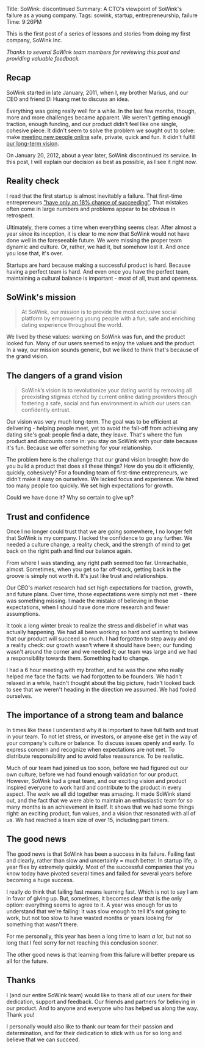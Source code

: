 Title: SoWink: discontinued
Summary: A CTO's viewpoint of SoWink's failure as a young company.
Tags: sowink, startup, entrepreneurship, failure
Time: 9:26PM

This is the first post of a series of lessons and stories from doing my first company, SoWink Inc.

_Thanks to several SoWink team members for reviewing this post and providing valuable feedback._

## Recap

SoWink started in late January, 2011, when I, my brother Marius, and our CEO and friend Di Huang met to discuss an idea.

Everything was going really well for a while. In the last few months, though, more and more challenges became apparent. We weren't getting enough traction, enough funding, and our product didn't feel like one single, cohesive piece. It didn't seem to solve the problem we sought out to solve: make [meeting new people online](#sowinks-mission) safe, private, quick and fun. It didn't fulfill [our long-term vision](#sowinks-vision-and-the-challenge-it-brought).

On January 20, 2012, about a year later, SoWink discontinued its service. In this post, I will explain our decision as best as possible, as I see it right now.

## Reality check

I read that the first startup is almost inevitably a failure. That first-time entrepreneurs ["have only an 18% chance of succeeding"](http://www.businessinsider.com/why-some-startups-succeed-and-others-fail-10-fascinating-harvard-findings-2012-1?op=1). That mistakes often come in large numbers and problems appear to be obvious in retrospect.

Ultimately, there comes a time when everything seems clear. After almost a year since its inception, it is clear to me now that SoWink would not have done well in the foreseeable future. We were missing the proper team dynamic and culture. Or, rather, we had it, but somehow lost it. And once you lose that, it's over.

Startups are hard because making a successful product is hard. Because having a perfect team is hard. And even once you have the perfect team, maintaining a cultural balance is important - most of all, trust and openness.

## SoWink's mission

> At SoWink, our mission is to provide the most exclusive social platform by empowering young people with a fun, safe and enriching dating experience throughout the world.

We lived by these values: working on SoWink was fun, and the product looked fun. Many of our users seemed to enjoy the values and the product. In a way, our mission sounds generic, but we liked to think that's because of the grand vision.

## The dangers of a grand vision

> SoWink’s vision is to revolutionize your dating world by removing all preexisting stigmas etched by current online dating providers through fostering a safe, social and fun environment in which our users can confidently entrust.

Our vision was very much long-term. The goal was to be efficient at delivering - helping people meet, yet to avoid the fall-off from achieving any dating site's goal: people find a date, they leave. That's where the fun product and discounts come in: you stay on SoWink with your date because it's fun. Because we offer something for your relationship.

The problem here is the challenge that our grand vision brought: how do you build a product that does all these things? How do you do it efficiently, quickly, cohesively? For a founding team of first-time entrepreneurs, we didn't make it easy on ourselves. We lacked focus and experience. We hired too many people too quickly. We set high expectations for growth.

Could we have done it? Why so certain to give up?

## Trust and confidence

Once I no longer could trust that we are going somewhere, I no longer felt that SoWink is my company. I lacked the confidence to go any further. We needed a culture change, a reality check, and the strength of mind to get back on the right path and find our balance again.

From where I was standing, any right path seemed too far. Unreachable, almost. Sometimes, when you get so far off-track, getting back in the groove is simply not worth it. It's just like trust and relationships.

Our CEO's market research had set high expectations for traction, growth, and future plans. Over time, those expectations were simply not met - there was something missing. I made the mistake of believing in those expectations, when I should have done more research and fewer assumptions.

It took a long winter break to realize the stress and disbelief in what was actually happening. We had all been working so hard and wanting to believe that our product will succeed so much. I had forgotten to step away and do a reality check: our growth wasn't where it should have been; our funding wasn't around the corner and we needed it; our team was large and we had a responsibility towards them. Something had to change.

I had a 6 hour meeting with my brother, and he was the one who really helped me face the facts: we had forgotten to be founders. We hadn't relaxed in a while, hadn't thought about the big picture, hadn't looked back to see that we weren't heading in the direction we assumed. We had fooled ourselves.

## The importance of a strong team and balance

In times like these I understand why it is important to have full faith and trust in your team. To not let stress, or investors, or anyone else get in the way of your company's culture or balance. To discuss issues openly and early. To express concern and recognize when expectations are not met. To distribute responsibility and to avoid false reassurance. To be realistic.

Much of our team had joined us too soon, before we had figured out our own culture, before we had found enough validation for our product. However, SoWink had a great team, and our exciting vision and product inspired everyone to work hard and contribute to the product in every aspect. The work we all did together was amazing. It made SoWink stand out, and the fact that we were able to maintain an enthusiastic team for so many months is an achievement in itself. It shows that we had some things right: an exciting product, fun values, and a vision that resonated with all of us. We had reached a team size of over 15, including part timers.

## The good news

The good news is that SoWink has been a success in its failure. Failing fast and clearly, rather than slow and uncertainly = much better. In startup life, a year flies by extremely quickly. Most of the successful companies that you know today have pivoted several times and failed for several years before becoming a huge success.

I really do think that failing fast means learning fast. Which is not to say I am in favor of giving up. But, sometimes, it becomes clear that is the only option: everything seems to agree to it. A year was enough for us to understand that we're failing: it was slow enough to tell it's not going to work, but not too slow to have wasted months or years looking for something that wasn't there.

For me personally, this year has been a long time to learn _a lot_, but not so long that I feel sorry for not reaching this conclusion sooner.

The other good news is that learning from this failure will better prepare us all for the future.

## Thanks

I (and our entire SoWink team) would like to thank all of our users for their dedication, support and feedback. Our friends and partners for believing in our product. And to anyone and everyone who has helped us along the way. Thank you!

I personally would also like to thank our team for their passion and determination, and for their dedication to stick with us for so long and believe that we can succeed.
